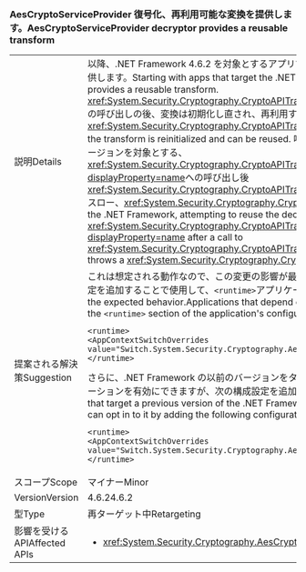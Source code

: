 ### <a name="aescryptoserviceprovider-decryptor-provides-a-reusable-transform"></a><span data-ttu-id="9fea6-101">AesCryptoServiceProvider 復号化、再利用可能な変換を提供します。</span><span class="sxs-lookup"><span data-stu-id="9fea6-101">AesCryptoServiceProvider decryptor provides a reusable transform</span></span>

|   |   |
|---|---|
|<span data-ttu-id="9fea6-102">説明</span><span class="sxs-lookup"><span data-stu-id="9fea6-102">Details</span></span>|<span data-ttu-id="9fea6-103">以降、.NET Framework 4.6.2 を対象とするアプリで、<xref:System.Security.Cryptography.AesCryptoServiceProvider>復号化が再利用可能な変換を提供します。</span><span class="sxs-lookup"><span data-stu-id="9fea6-103">Starting with apps that target the .NET Framework 4.6.2, the <xref:System.Security.Cryptography.AesCryptoServiceProvider> decryptor provides a reusable transform.</span></span> <span data-ttu-id="9fea6-104"><xref:System.Security.Cryptography.CryptoAPITransform.TransformFinalBlock(System.Byte[],System.Int32,System.Int32)?displayProperty=name> の呼び出しの後、変換は初期化し直され、再利用することができます。</span><span class="sxs-lookup"><span data-stu-id="9fea6-104">After a call to <xref:System.Security.Cryptography.CryptoAPITransform.TransformFinalBlock(System.Byte[],System.Int32,System.Int32)?displayProperty=name>, the transform is reinitialized and can be reused.</span></span> <span data-ttu-id="9fea6-105">呼び出すことによって、復号化を再利用しようとしたアプリについては、.NET Framework の以前のバージョンを対象とする、<xref:System.Security.Cryptography.CryptoAPITransform.TransformBlock(System.Byte[],System.Int32,System.Int32,System.Byte[],System.Int32)?displayProperty=name>への呼び出し後<xref:System.Security.Cryptography.CryptoAPITransform.TransformFinalBlock(System.Byte[],System.Int32,System.Int32)?displayProperty=name>スロー、<xref:System.Security.Cryptography.CryptographicException>または破損したデータを生成します。</span><span class="sxs-lookup"><span data-stu-id="9fea6-105">For apps that target earlier versions of the .NET Framework, attempting to reuse the decryptor by calling <xref:System.Security.Cryptography.CryptoAPITransform.TransformBlock(System.Byte[],System.Int32,System.Int32,System.Byte[],System.Int32)?displayProperty=name> after a call to <xref:System.Security.Cryptography.CryptoAPITransform.TransformFinalBlock(System.Byte[],System.Int32,System.Int32)?displayProperty=name> throws a <xref:System.Security.Cryptography.CryptographicException> or produces corrupted data.</span></span>|
|<span data-ttu-id="9fea6-106">提案される解決策</span><span class="sxs-lookup"><span data-stu-id="9fea6-106">Suggestion</span></span>|<span data-ttu-id="9fea6-107">これは想定される動作なので、この変更の影響が最小限に抑える必要があります。以前の動作に依存するアプリケーションの選択を解除する次の構成設定を追加することで使用して、<code>&lt;runtime&gt;</code>アプリケーションの構成ファイルのセクション。</span><span class="sxs-lookup"><span data-stu-id="9fea6-107">The impact of this change should be minimal, since this is the expected behavior.Applications that depend on the previous behavior can opt out of it using it by adding the following configuration setting to the <code>&lt;runtime&gt;</code> section of the application's configuration file:</span></span><pre><code class="language-xml">&lt;runtime&gt;&#13;&#10;&lt;AppContextSwitchOverrides value=&quot;Switch.System.Security.Cryptography.AesCryptoServiceProvider.DontCorrectlyResetDecryptor=true&quot;/&gt;&#13;&#10;&lt;/runtime&gt;&#13;&#10;</code></pre><span data-ttu-id="9fea6-108">さらに、.NET Framework の以前のバージョンをターゲットが .NET Framework 4.6.2 以降の .NET Framework のバージョンで実行されているアプリケーションを有効にできますが、次の構成設定を追加することで、<code>&lt;runtime&gt;</code>のセクションで、アプリケーションの構成ファイル:</span><span class="sxs-lookup"><span data-stu-id="9fea6-108">In addition, applications that target a previous version of the .NET Framework but are running under a version of the .NET Framework starting with .NET Framework 4.6.2 can opt in to it by adding the following configuration setting to the <code>&lt;runtime&gt;</code> section of the application's configuration file:</span></span><pre><code class="language-xml">&lt;runtime&gt;&#13;&#10;&lt;AppContextSwitchOverrides value=&quot;Switch.System.Security.Cryptography.AesCryptoServiceProvider.DontCorrectlyResetDecryptor=false&quot;/&gt;&#13;&#10;&lt;/runtime&gt;&#13;&#10;</code></pre>|
|<span data-ttu-id="9fea6-109">スコープ</span><span class="sxs-lookup"><span data-stu-id="9fea6-109">Scope</span></span>|<span data-ttu-id="9fea6-110">マイナー</span><span class="sxs-lookup"><span data-stu-id="9fea6-110">Minor</span></span>|
|<span data-ttu-id="9fea6-111">Version</span><span class="sxs-lookup"><span data-stu-id="9fea6-111">Version</span></span>|<span data-ttu-id="9fea6-112">4.6.2</span><span class="sxs-lookup"><span data-stu-id="9fea6-112">4.6.2</span></span>|
|<span data-ttu-id="9fea6-113">型</span><span class="sxs-lookup"><span data-stu-id="9fea6-113">Type</span></span>|<span data-ttu-id="9fea6-114">再ターゲット中</span><span class="sxs-lookup"><span data-stu-id="9fea6-114">Retargeting</span></span>|
|<span data-ttu-id="9fea6-115">影響を受ける API</span><span class="sxs-lookup"><span data-stu-id="9fea6-115">Affected APIs</span></span>|<ul><li><xref:System.Security.Cryptography.AesCryptoServiceProvider.CreateDecryptor?displayProperty=nameWithType></li></ul>|

